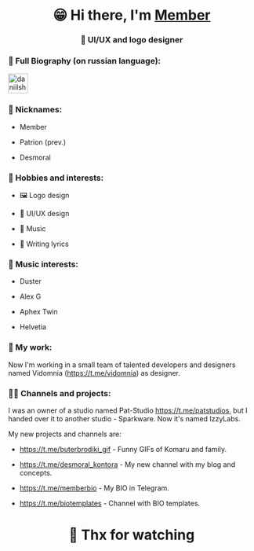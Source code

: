 <h1 align="center">😁 Hi there, I'm <a href="https://t.me/desmoral_kontora" target="_blank">Member</a> </h1>
<h3 align="center">🎨 UI/UX and logo designer</h3>

### 📄 Full Biography (on russian language):
<p align="left">
<a href="https://t.me/memberbio" target="blank"><img align="center" src="https://raw.githubusercontent.com/daniilshat/daniilshat/2d7eafe5250314b3d422c86b35de062e0f1f5178/icons/Telegram.svg" alt="daniilshat" height="40" width="40" /></a>

  
### 📜 Nicknames:

- Member
  
- Patrion (prev.) 
  
- Desmoral
  
  
### 🏓 Hobbies and interests:

- 🖼️ Logo design
  
- 🎨 UI/UX design
  
- 🎵 Music
  
- 📑 Writing lyrics
  
  
### 🎹 Music interests:

- Duster
  
- Alex G
  
- Aphex Twin
  
- Helvetia
  

### 🏢 My work:

Now I'm working in a small team of talented developers and designers named Vidomnia (https://t.me/vidomnia) as designer.
  
### 👨‍🏫 Channels and projects:

I was an owner of a studio named Pat-Studio https://t.me/patstudios, but I handed over it to another studio - Sparkware. Now it's named IzzyLabs.
  
My new projects and channels are:
  
- https://t.me/buterbrodiki_gif - Funny GIFs of Komaru and family.
  
- https://t.me/desmoral_kontora - My new channel with my blog and concepts.
  
- https://t.me/memberbio - My BIO in Telegram.
  
- https://t.me/biotemplates - Channel with BIO templates.
  
<h1 align="center">🙏 Thx for watching</h1>
